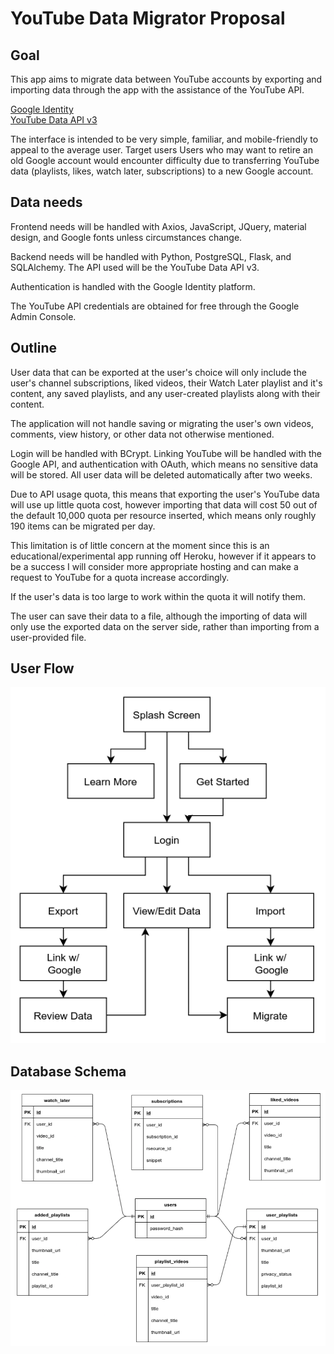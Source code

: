 # YouTube Data Migrator Proposal

## Goal

This app aims to migrate data between YouTube accounts by exporting and
importing data through the app with the assistance of the YouTube API.

[Google Identity](https://developers.google.com/identity/sign-in/web/sign-in)  
[YouTube Data API v3](https://developers.google.com/youtube/v3/getting-started)

The interface is intended to be very simple, familiar, and mobile-friendly to
appeal to the average user.  Target users Users who may want to retire an old
Google account would encounter difficulty due to transferring YouTube data
(playlists, likes, watch later, subscriptions) to a new Google account.

## Data needs

Frontend needs will be handled with Axios, JavaScript, JQuery, material design,
and Google fonts unless circumstances change.

Backend needs will be handled with Python, PostgreSQL, Flask, and SQLAlchemy.
The API used will be the YouTube Data API v3.

Authentication is handled with the Google Identity platform.

The YouTube API credentials are obtained for free through the Google Admin
Console.

## Outline

User data that can be exported at the user's choice will only include the
user's channel subscriptions, liked videos, their Watch Later playlist and it's
content, any saved playlists, and any user-created playlists along with their
content.

The application will not handle saving or migrating the user's own videos,
comments, view history, or other data not otherwise mentioned.

Login will be handled with BCrypt. Linking YouTube will be handled with the
Google API, and authentication with OAuth, which means no sensitive data will
be stored. All user data will be deleted automatically after two weeks.

Due to API usage quota, this means that exporting the user's YouTube data will
use up little quota cost, however importing that data will cost 50 out of the
default 10,000 quota per resource inserted, which means only roughly 190 items
can be migrated per day.

This limitation is of little concern at the moment since this is an
educational/experimental app running off Heroku, however if it appears to be a
success I will consider more appropriate hosting and can make a request to
YouTube for a quota increase accordingly.

If the user's data is too large to work within the quota it will notify them.

The user can save their data to a file, although the importing of data will
only use the exported data on the server side, rather than importing from a
user-provided file.

## User Flow

![User Flow](./readme/userflow.png)

## Database Schema

![Database schema](./readme/databaseschema.png)
